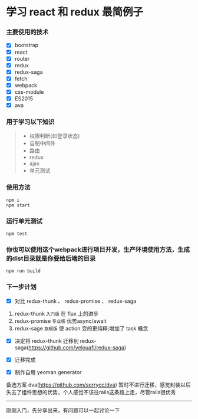# 学习 react 和 redux 最简例子

### 主要使用的技术
- [x] bootstrap
- [x] react
- [x] router
- [x] redux
- [x] redux-saga
- [x] fetch
- [x] webpack
- [x] css-module
- [x] ES2015
- [x] ava

### 用于学习以下知识
> * 权限判断(如登录状态)
> * 自制中间件
> * 路由
> * redux
> * ajax
> * 单元测试

### 使用方法
```
npm i
npm start
```

### 运行单元测试
```
npm test
```

### 你也可以使用这个webpack进行项目开发，生产环境使用方法，生成的dist目录就是你要给后端的目录
```
npm run build
```

### 下一步计划
- [x] 对比 redux-thunk 、 redux-promise 、 redux-saga
1. redux-thunk `入门版` 在 flux 上的进步
2. redux-promise `专业版` 优势async/await
3. redux-sage `旗舰版` 使 action 变的更纯粹;增加了 task 概念
- [x] 决定将 redux-thunk 迁移到 redux-saga(https://github.com/yelouafi/redux-saga)
- [x] 迁移完成
- [x] 制作自用 yeoman generator


备选方案 dva(https://github.com/sorrycc/dva) 暂时不进行迁移，感觉封装以后失去了组件思想的优势，个人感觉不该往rails这条路上走，尽管rails很优秀

------
刚刚入门，先分享出来，有问题可以一起讨论一下
